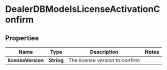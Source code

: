 

# DealerDBModelsLicenseActivationConfirm


## Properties

| Name | Type | Description | Notes |
|------------ | ------------- | ------------- | -------------|
|**licenseVersion** | **String** | The license version to confirm |  |



